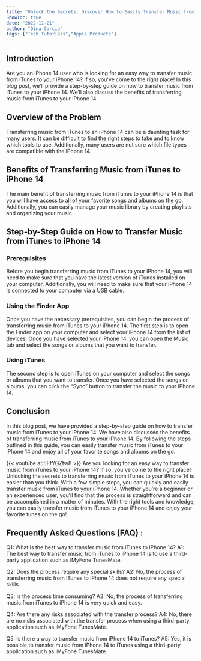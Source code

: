 ```yaml
---
title: "Unlock the Secrets: Discover How to Easily Transfer Music from iTunes to iPhone 14!"
ShowToc: true 
date: "2022-11-21"
author: "Dina Garcia" 
tags: ["Tech Tutorials","Apple Products"]
---
```

## Introduction
Are you an iPhone 14 user who is looking for an easy way to transfer music from iTunes to your iPhone 14? If so, you’ve come to the right place! In this blog post, we’ll provide a step-by-step guide on how to transfer music from iTunes to your iPhone 14. We’ll also discuss the benefits of transferring music from iTunes to your iPhone 14.

## Overview of the Problem
Transferring music from iTunes to an iPhone 14 can be a daunting task for many users. It can be difficult to find the right steps to take and to know which tools to use. Additionally, many users are not sure which file types are compatible with the iPhone 14.

## Benefits of Transferring Music from iTunes to iPhone 14
The main benefit of transferring music from iTunes to your iPhone 14 is that you will have access to all of your favorite songs and albums on the go. Additionally, you can easily manage your music library by creating playlists and organizing your music.

## Step-by-Step Guide on How to Transfer Music from iTunes to iPhone 14
### Prerequisites
Before you begin transferring music from iTunes to your iPhone 14, you will need to make sure that you have the latest version of iTunes installed on your computer. Additionally, you will need to make sure that your iPhone 14 is connected to your computer via a USB cable.

### Using the Finder App
Once you have the necessary prerequisites, you can begin the process of transferring music from iTunes to your iPhone 14. The first step is to open the Finder app on your computer and select your iPhone 14 from the list of devices. Once you have selected your iPhone 14, you can open the Music tab and select the songs or albums that you want to transfer.

### Using iTunes
The second step is to open iTunes on your computer and select the songs or albums that you want to transfer. Once you have selected the songs or albums, you can click the “Sync” button to transfer the music to your iPhone 14.

## Conclusion
In this blog post, we have provided a step-by-step guide on how to transfer music from iTunes to your iPhone 14. We have also discussed the benefits of transferring music from iTunes to your iPhone 14. By following the steps outlined in this guide, you can easily transfer music from iTunes to your iPhone 14 and enjoy all of your favorite songs and albums on the go.

{{< youtube a55FfYGZtw8 >}} 
Are you looking for an easy way to transfer music from iTunes to your iPhone 14? If so, you’ve come to the right place! Unlocking the secrets to transferring music from iTunes to your iPhone 14 is easier than you think. With a few simple steps, you can quickly and easily transfer music from iTunes to your iPhone 14. Whether you’re a beginner or an experienced user, you’ll find that the process is straightforward and can be accomplished in a matter of minutes. With the right tools and knowledge, you can easily transfer music from iTunes to your iPhone 14 and enjoy your favorite tunes on the go!

## Frequently Asked Questions (FAQ) :
Q1: What is the best way to transfer music from iTunes to iPhone 14?
A1: The best way to transfer music from iTunes to iPhone 14 is to use a third-party application such as iMyFone TunesMate.

Q2: Does the process require any special skills?
A2: No, the process of transferring music from iTunes to iPhone 14 does not require any special skills. 

Q3: Is the process time consuming?
A3: No, the process of transferring music from iTunes to iPhone 14 is very quick and easy.

Q4: Are there any risks associated with the transfer process?
A4: No, there are no risks associated with the transfer process when using a third-party application such as iMyFone TunesMate.

Q5: Is there a way to transfer music from iPhone 14 to iTunes?
A5: Yes, it is possible to transfer music from iPhone 14 to iTunes using a third-party application such as iMyFone TunesMate.


